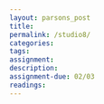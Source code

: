 ```yaml
---  
layout: parsons_post  
title: 
permalink: /studio8/  
categories:   
tags:  
assignment: 
description: 
assignment-due: 02/03
readings: 
---  
```

